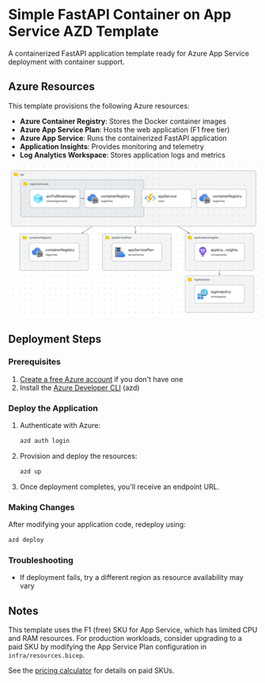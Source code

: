# Simple FastAPI Container on App Service AZD Template

A containerized FastAPI application template ready for Azure App Service deployment with container support.

## Azure Resources

This template provisions the following Azure resources:

- **Azure Container Registry**: Stores the Docker container images
- **Azure App Service Plan**: Hosts the web application (F1 free tier)
- **Azure App Service**: Runs the containerized FastAPI application
- **Application Insights**: Provides monitoring and telemetry
- **Log Analytics Workspace**: Stores application logs and metrics

![system diagram](diagram.png)

## Deployment Steps

### Prerequisites

1. [Create a free Azure account](https://azure.microsoft.com/free/) if you don't have one
2. Install the [Azure Developer CLI](https://learn.microsoft.com/azure/developer/azure-developer-cli/install-azd) (azd)

### Deploy the Application

1. Authenticate with Azure:

    ```bash
    azd auth login
    ```

2. Provision and deploy the resources:

    ```bash
    azd up
    ```

3. Once deployment completes, you'll receive an endpoint URL.

### Making Changes

After modifying your application code, redeploy using:

```bash
azd deploy
```

### Troubleshooting

- If deployment fails, try a different region as resource availability may vary

## Notes

This template uses the F1 (free) SKU for App Service, which has limited CPU and RAM resources. For production workloads, consider upgrading to a paid SKU by modifying the App Service Plan configuration in `infra/resources.bicep`.

See the [pricing calculator](https://azure.microsoft.com/en-au/pricing/calculator/) for details on paid SKUs.

